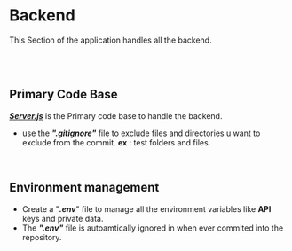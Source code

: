 # **Backend**

This Section of the application handles all the backend.

</br></br>

## **Primary Code Base**

[**_Server.js_**](src/Server.js) is the Primary code base to handle the backend.

- use the **_".gitignore"_** file to exclude files and directories u want to exclude from the commit. **ex** : test folders and files.

</br>

## **Environment management**

- Create a "**_.env_**" file to manage all the environment variables like **API** keys and private data.
- The **_".env"_** file is autoamtically ignored in when ever commited into the repository.
